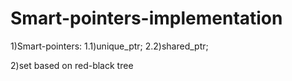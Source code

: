 # Smart-pointers-implementation
1)Smart-pointers:
1.1)unique_ptr;
2.2)shared_ptr;

2)set based on red-black tree
